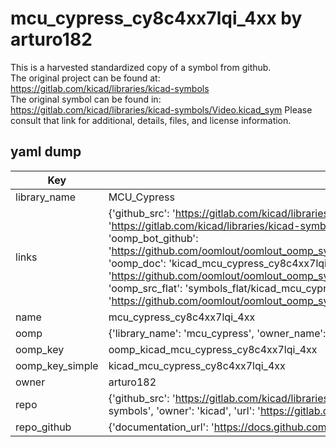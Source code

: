 # mcu_cypress_cy8c4xx7lqi_4xx by arturo182  
This is a harvested standardized copy of a symbol from github.  
The original project can be found at:  
https://gitlab.com/kicad/libraries/kicad-symbols  
The original symbol can be found in:
https://gitlab.com/kicad/libraries/kicad-symbols/Video.kicad_sym
Please consult that link for additional, details, files, and license information.  
## yaml dump  
| Key | Value |  
| --- | --- |  
| library_name | MCU_Cypress |  
| links | {'github_src': 'https://gitlab.com/kicad/libraries/kicad-symbols/Video.kicad_sym', 'github_src_repo': 'https://gitlab.com/kicad/libraries/kicad-symbols', 'oomp_bot': 'kicad_mcu_cypress_cy8c4xx7lqi_4xx/working', 'oomp_bot_github': 'https://github.com/oomlout/oomlout_oomp_symbol_bot/tree/main/kicad_mcu_cypress_cy8c4xx7lqi_4xx/working', 'oomp_doc': 'kicad_mcu_cypress_cy8c4xx7lqi_4xx/working', 'oomp_doc_github': 'https://github.com/oomlout/oomlout_oomp_symbol_doc/tree/main/kicad_mcu_cypress_cy8c4xx7lqi_4xx/working', 'oomp_src_flat': 'symbols_flat/kicad_mcu_cypress_cy8c4xx7lqi_4xx/working', 'oomp_src_flat_github': 'https://github.com/oomlout/oomlout_oomp_symbol_src/tree/main/kicad_mcu_cypress_cy8c4xx7lqi_4xx/working'} |  
| name | mcu_cypress_cy8c4xx7lqi_4xx |  
| oomp | {'library_name': 'mcu_cypress', 'owner_name': 'kicad', 'symbol_name': 'mcu_cypress_cy8c4xx7lqi_4xx'} |  
| oomp_key | oomp_kicad_mcu_cypress_cy8c4xx7lqi_4xx |  
| oomp_key_simple | kicad_mcu_cypress_cy8c4xx7lqi_4xx |  
| owner | arturo182 |  
| repo | {'github_src': 'https://gitlab.com/kicad/libraries/kicad-symbols/Video.kicad_sym', 'name': 'libraries/kicad-symbols', 'owner': 'kicad', 'url': 'https://gitlab.com/kicad/libraries/kicad-symbols'} |  
| repo_github | {'documentation_url': 'https://docs.github.com/rest/repos/repos#get-a-repository', 'message': 'Not Found'} |  


